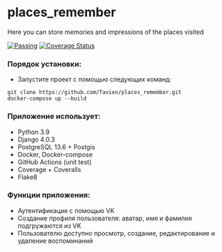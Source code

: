 # places_remember
Here you can store memories and impressions of the places visited

[![Passing](https://github.com/Tavien/places_remember/actions/workflows/django_tests.yml/badge.svg?branch=master)](https://github.com/Tavien/places_remember/actions/workflows/django_tests.yml)
[![Coverage Status](https://coveralls.io/repos/github/Tavien/places_remember/badge.svg?branch=master)](https://coveralls.io/github/Tavien/places_remember?branch=master)

### Порядок установки:

- Запустите проект с помощью следующих команд:
```
git clone https://github.com/Tavien/places_remember.git
docker-compose up --build
```

### Приложение использует:

- Python 3.9
- Django 4.0.3
- PostgreSQL 13.6 + Postgis
- Docker, Docker-compose
- GitHub Actions (unit test)
- Coverage + Coveralls
- Flake8

### Функции приложения:

- Аутентификация с помощью VK
- Создание профиля пользователя: аватар, имя и фамилия подгружаются из VK
- Пользователю доступно просмотр, создание, редактирование и удаление воспоминаний
